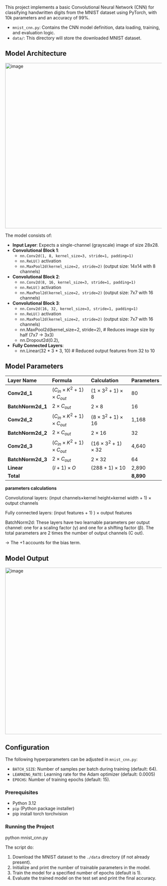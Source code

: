 This project implements a basic Convolutional Neural Network (CNN) for classifying handwritten digits from the MNIST dataset using PyTorch, with 10k parameters and an accuracy of 99%.

- `mnist_cnn.py`: Contains the CNN model definition, data loading, training, and evaluation logic.
- `data/`: This directory will store the downloaded MNIST dataset.

## Model Architecture

<img width="861" height="532" alt="image" src="https://github.com/user-attachments/assets/5add744f-cd1b-4a64-841d-7d690a2d0474" />


The model consists of:
- **Input Layer**: Expects a single-channel (grayscale) image of size 28x28.
- **Convolutional Block 1**:
    - `nn.Conv2d(1, 8, kernel_size=3, stride=1, padding=1)`
    - `nn.ReLU()` activation
    - `nn.MaxPool2d(kernel_size=2, stride=2)` (output size: 14x14 with 8 channels)
- **Convolutional Block 2**:
    - `nn.Conv2d(8, 16, kernel_size=3, stride=1, padding=1)`
    - `nn.ReLU()` activation
    - `nn.MaxPool2d(kernel_size=2, stride=2)` (output size: 7x7 with 16 channels)
- **Convolutional Block 3**:
    - `nn.Conv2d(16, 32, kernel_size=3, stride=1, padding=1)`
    - `nn.ReLU()` activation
    - `nn.MaxPool2d(kernel_size=2, stride=2)` (output size: 7x7 with 16 channels)
    - nn.MaxPool2d(kernel_size=2, stride=2), # Reduces image size by half (7x7 -> 3x3)
    - nn.Dropout2d(0.2),
- **Fully Connected Layers**:
    -  nn.Linear(32 * 3 * 3, 10) # Reduced output features from 32 to 10
      
## Model Parameters
| Layer Name | Formula | Calculation | Parameters |
| :--- | :--- | :--- | :--- |
| **Conv2d_1** | $(C_{in} \times K^2 + 1) \times C_{out}$ | $(1 \times 3^2 + 1) \times 8$ | 80 |
| **BatchNorm2d_1** | $2 \times C_{out}$ | $2 \times 8$ | 16 |
| **Conv2d_2** | $(C_{in} \times K^2 + 1) \times C_{out}$ | $(8 \times 3^2 + 1) \times 16$ | 1,168 |
| **BatchNorm2d_2** | $2 \times C_{out}$ | $2 \times 16$ | 32 |
| **Conv2d_3** | $(C_{in} \times K^2 + 1) \times C_{out}$ | $(16 \times 3^2 + 1) \times 32$ | 4,640 |
| **BatchNorm2d_3** | $2 \times C_{out}$ | $2 \times 32$ | 64 |
| **Linear** | $(I + 1) \times O$ | $(288 + 1) \times 10$ | 2,890 |
| **Total** | | | **8,890** |


**parameters calculations**

Convolutional layers: (input channels×kernel height×kernel width + 1) × output channels 

Fully connected layers: (input features + 1) ) × output features

BatchNorm2d: These layers have two learnable parameters per output channel: one for a scaling factor (γ) and one for a shifting factor (β). 
The total parameters are 2 times the number of output channels (C out).

-> The +1 accounts for the bias term.

## Model Output

<img width="1333" height="536" alt="image" src="https://github.com/user-attachments/assets/bcdcb9dd-f7ab-4337-90f4-4c5fbfc58fac" />



## Configuration
The following hyperparameters can be adjusted in `mnist_cnn.py`:
- `BATCH_SIZE`: Number of samples per batch during training (default: 64).
- `LEARNING_RATE`: Learning rate for the Adam optimizer (default: 0.0005) 
- `EPOCHS`: Number of training epochs (default: 15).

### Prerequisites
- Python 3.12
- `pip` (Python package installer)
-  pip install torch torchvision

### Running the Project
python mnist_cnn.py

The script do:
1. Download the MNIST dataset to the `./data` directory (if not already present).
2. Initialize and print the number of trainable parameters in the model.
3. Train the model for a specified number of epochs (default is 1).
4. Evaluate the trained model on the test set and print the final accuracy.








